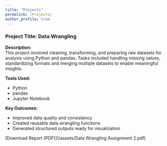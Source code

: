 ```yaml
---
title: "Projects"
permalink: /Projects/
author_profile: true
---
```

 ### Project Title: Data Wrangling 

**Description:**  
This project involved cleaning, transforming, and preparing raw datasets for analysis using Python and pandas. Tasks included handling missing values, standardizing formats and merging multiple datasets to enable meaningful insights.

**Tools Used:**  
- Python  
- pandas  
- Jupyter Notebook

**Key Outcomes:**  
- Improved data quality and consistency  
- Created reusable data wrangling functions  
- Generated structured outputs ready for visualization

[Download Report (PDF)](/assets/Data Wrangling Assignment 2.pdf)







                       
